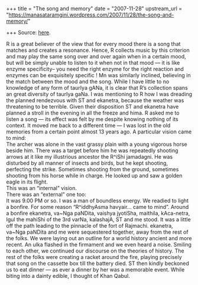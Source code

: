 +++
title = "The song and memory"
date = "2007-11-28"
upstream_url = "https://manasataramgini.wordpress.com/2007/11/28/the-song-and-memory/"

+++
Source: [here](https://manasataramgini.wordpress.com/2007/11/28/the-song-and-memory/).

R is a great believer of the view that for every mood there is a song
that matches and creates a resonance. Hence, R collects music by this
criterion and may play the same song over and over again when in a
certain mood, but will be simply unable to listen to it when not in that
mood — it is like enzyme specificity– you need the right enzyme for the
right reaction and enzymes can be exquisitely specific ! Mn was
similarly inclined, believing in the match between the mood and the
song. While I have little to no knowledge of any form of taurIya gANa,
it is clear that R’s collection spans an great diversity of taurIya
gaNa. I was mentioning to R how I was dreading the planned rendezvous
with ST and ekanetra, because the weather was threatening to be
terrible. Given their disposition ST and ekanetra have planned a stroll
in the evening in all the freeze and hima. R asked me to listen a song —
its effect was felt by me despite knowing nothing of its context. It
moved me back to a different time — I was lost in the old memories from
a certain point almost 13 years ago. A particular vision came to mind:  
The archer was alone in the vast grassy plain with a young vigorous
horse beside him. There was a target before him he was repeatedly
shooting arrows at it like my illustrious ancestor the R^iShi jamadagni.
He was disturbed by all manner of insects and birds, but he kept
shooting, perfecting the strike. Sometimes shooting from the ground,
sometimes shooting from his horse while in charge. He looked up and saw
a golden eagle in its flight.  
This was an “internal” vision.  
There was an “external” one too:  
It was 9.00 PM or so. I was a man of boundless energy. We readied to
light a bonfire. For some reason “R^iddhyAsma havyair… came to mind”.
Around a bonfire ekanetra, va\~Nga paNDita, vaishya jyotiSha, maithila,
kAca-netra, Igul the mahiShi of the 3rd varNa, kalashajA, ST and me
stood. It was a little off the path leading to the pinnacle of the fort
of Rajmachi. ekanetra, va\~Nga paNDita and me were sequestered together,
away from the rest of the folks. We were laying out an outline for a
world history ancient and more recent. An ulka flashed in the firmament
and we even heard a noise. Smiling to each other, we continued our
discourse on the theories of history. The rest of the folks were
creating a racket around the fire, playing precisely that song on the
cassette box till the battery died. ST then kindly beckoned us to eat
dinner — as ever a dinner by her was a memorable event. While biting
into a dainty edible, I thought of Khan Qabul.

